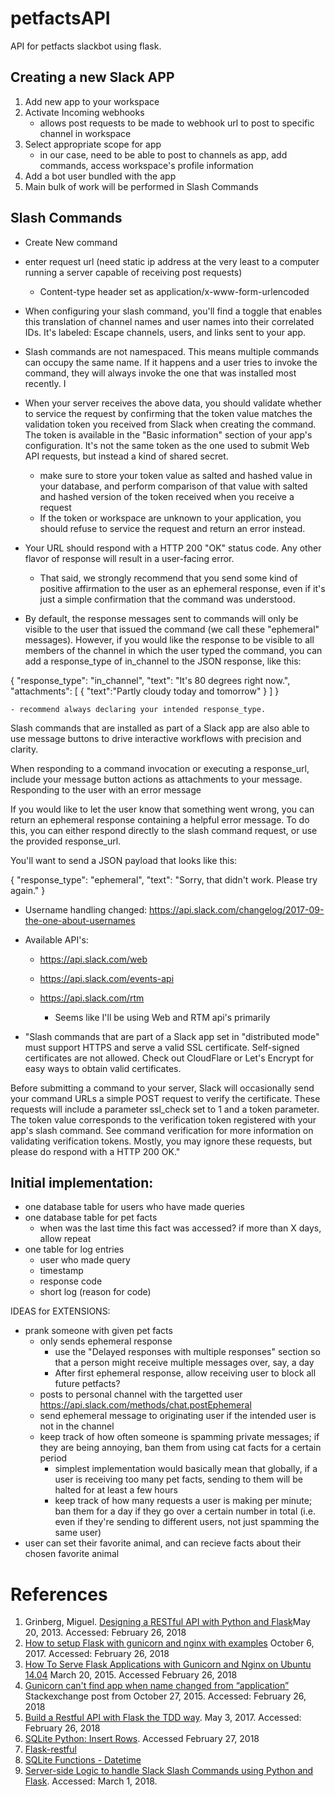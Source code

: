 # petfactsAPI
API for petfacts slackbot using flask.

## Creating a new Slack APP
1) Add new app to your workspace
2) Activate Incoming webhooks
    - allows post requests to be made to webhook url to post to specific channel in workspace
3) Select appropriate scope for app
    - in our case, need to be able to post to channels as app, add commands, access workspace's profile information
4) Add a bot user bundled with the app
5) Main bulk of work will be performed in Slash Commands

## Slash Commands
- Create New command
- enter request url (need static ip address at the very least to a computer running a server capable of receiving post requests)
    - Content-type header set as application/x-www-form-urlencoded
- When configuring your slash command, you'll find a toggle that enables this translation of channel names and user names into their correlated IDs. It's labeled: Escape channels, users, and links sent to your app.
- Slash commands are not namespaced. This means multiple commands can occupy the same name. If it happens and a user tries to invoke the command, they will always invoke the one that was installed most recently. I
- When your server receives the above data, you should validate whether to service the request by confirming that the token value matches the validation token you received from Slack when creating the command. The token is available in the "Basic information" section of your app's configuration. It's not the same token as the one used to submit Web API requests, but instead a kind of shared secret.
    - make sure to store your token value as salted and hashed value in your database, and perform comparison of that value with salted and hashed version of the token received when you receive a request
    - If the token or workspace are unknown to your application, you should refuse to service the request and return an error instead.
- Your URL should respond with a HTTP 200 "OK" status code. Any other flavor of response will result in a user-facing error.
    - That said, we strongly recommend that you send some kind of positive affirmation to the user as an ephemeral response, even if it's just a simple confirmation that the command was understood.

- By default, the response messages sent to commands will only be visible to the user that issued the command (we call these "ephemeral" messages). However, if you would like the response to be visible to all members of the channel in which the user typed the command, you can add a response_type of in_channel to the JSON response, like this:

{
    "response_type": "in_channel",
    "text": "It's 80 degrees right now.",
    "attachments": [
        {
            "text":"Partly cloudy today and tomorrow"
        }
    ]
}

    - recommend always declaring your intended response_type.

Slash commands that are installed as part of a Slack app are also able to use message buttons to drive interactive workflows with precision and clarity.

When responding to a command invocation or executing a response_url, include your message button actions as attachments to your message.
Responding to the user with an error message

If you would like to let the user know that something went wrong, you can return an ephemeral response containing a helpful error message. To do this, you can either respond directly to the slash command request, or use the provided response_url.

You'll want to send a JSON payload that looks like this:

{
  "response_type": "ephemeral",
  "text": "Sorry, that didn't work. Please try again."
}

- Username handling changed: https://api.slack.com/changelog/2017-09-the-one-about-usernames

- Available API's:
    - https://api.slack.com/web
    - https://api.slack.com/events-api
    - https://api.slack.com/rtm

        - Seems like I'll be using Web and RTM api's primarily

- "Slash commands that are part of a Slack app set in "distributed mode" must support HTTPS and serve a valid SSL certificate. Self-signed certificates are not allowed. Check out CloudFlare or Let's Encrypt for easy ways to obtain valid certificates.

Before submitting a command to your server, Slack will occasionally send your command URLs a simple POST request to verify the certificate. These requests will include a parameter ssl_check set to 1 and a token parameter. The token value corresponds to the verification token registered with your app's slash command. See command verification for more information on validating verification tokens. Mostly, you may ignore these requests, but please do respond with a HTTP 200 OK."


## Initial implementation:

- one database table for users who have made queries
- one database table for pet facts
    - when was the last time this fact was accessed? if more than X days, allow repeat
- one table for log entries
    - user who made query
    - timestamp
    - response code
    - short log (reason for code)

IDEAS for EXTENSIONS:
- prank someone with given pet facts
    - only sends ephemeral response
        - use the "Delayed responses with multiple responses" section so that a person might receive multiple messages over, say, a day
        - After first ephemeral response, allow receiving user to block all future petfacts?
    - posts to personal channel with the targetted user
        https://api.slack.com/methods/chat.postEphemeral
    - send ephemeral message to originating user if the intended user is not in the channel
    - keep track of how often someone is spamming private messages; if they are being annoying, ban them from using cat facts for a certain period
        - simplest implementation would basically mean that globally, if a user is receiving too many pet facts, sending to them will be halted for at least a few hours
        - keep track of how many requests a user is making per minute; ban them for a day if they go over a certain number in total (i.e. even if they're sending to different users, not just spamming the same user)
- user can set their favorite animal, and can recieve facts about their chosen favorite animal


# References
1. Grinberg, Miguel. [Designing a RESTful API with Python and Flask](https://blog.miguelgrinberg.com/post/designing-a-restful-api-with-python-and-flask)May 20, 2013. Accessed: February 26, 2018
1. [How to setup Flask with gunicorn and nginx with examples](https://tutorials.technology/tutorials/71-How-to-setup-Flask-with-gunicorn-and-nginx-with-examples.html) October 6, 2017. Accessed: February 26, 2018
1. [How To Serve Flask Applications with Gunicorn and Nginx on Ubuntu 14.04](https://www.digitalocean.com/community/tutorials/how-to-serve-flask-applications-with-gunicorn-and-nginx-on-ubuntu-14-04) March 20, 2015. Accessed February 26, 2018
1. [Gunicorn can't find app when name changed from “application”
](https://stackoverflow.com/questions/33379287/gunicorn-cant-find-app-when-name-changed-from-application/33379650) Stackexchange post from October 27, 2015. Accessed: February 26, 2018
1. [Build a Restful API with Flask the TDD way](https://scotch.io/tutorials/build-a-restful-api-with-flask-the-tdd-way). May 3, 2017. Accessed: February 26, 2018
1. [SQLite Python: Insert Rows](http://www.sqlitetutorial.net/sqlite-python/insert/). Accessed February 27, 2018
1. [Flask-restful](https://flask-restful.readthedocs.io/en/latest/)
1. [SQLite Functions - Datetime](https://www.techonthenet.com/sqlite/functions/datetime.php)
1. [Server-side Logic to handle Slack Slash Commands using Python and Flask](https://gist.github.com/devStepsize/59c15d850e82a77e539b8ff3d5cb5cad). Accessed: March 1, 2018.